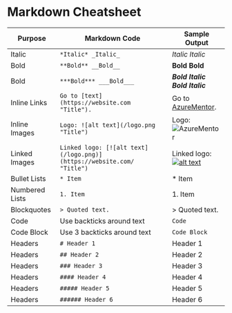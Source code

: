 # Markdown Cheatsheet

|Purpose|Markdown Code|Sample Output|
|-------|--------|------|
|Italic|`*Italic* _Italic_`|*Italic* _Italic_
|Bold|`**Bold** __Bold__`|**Bold** __Bold__
|Bold|`***Bold*** ___Bold___`|***Bold Italic*** ___Bold Italic___
|Inline Links|`Go to [text](https://website.com "Title").`|Go to [AzureMentor](https://AzureMentor.azurewebsites.net "AzureMentor Official Website").
|Inline Images|`Logo: ![alt text](/logo.png "Title")`|Logo: ![AzureMentor](https://avatars0.githubusercontent.com/u/30055505 "AzureMentor Logo")
|Linked Images|`Linked logo: [![alt text](/logo.png)](https://website.com/ "Title")`|Linked logo: [![alt text](https://avatars0.githubusercontent.com/u/30055505)](https://AzureMentor.azurewebsites.net "AzureMentor Official Website")
|Bullet Lists|`* Item`| * Item
|Numbered Lists|`1. Item`| 1. Item
|Blockquotes|`> Quoted text.`| > Quoted text.
|Code|Use backticks around text|`Code`
|Code Block|Use 3 backticks around text| ```Code Block```
|Headers|`# Header 1`| Header 1
|Headers|`## Header 2`| Header 2
|Headers|`### Header 3`| Header 3
|Headers|`#### Header 4`| Header 4
|Headers|`##### Header 5`| Header 5
|Headers|`###### Header 6`| Header 6